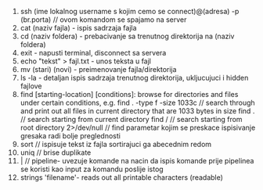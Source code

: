 1. ssh (ime lokalnog username s kojim cemo se connect)@(adresa) -p (br.porta) // ovom komandom se spajamo na server
2. cat (naziv fajla) - ispis sadrzaja fajla
3. cd (naziv foldera) - prebacivanje sa trenutnog direktorija na (naziv foldera)
4. exit - napusti terminal, disconnect sa servera
5. echo "tekst" > fajl.txt - unos teksta u fajl
6. mv (stari) (novi) - preimenovanje fajla/direktorija
7. ls -la - detaljan ispis sadrzaja trenutnog direktorija, ukljucujuci i hidden fajlove
8. find [starting-location] [conditions]: browse for directories and files under certain conditions, e.g. 
find . -type f -size 1033c // search through and print out all files in current directory that are 1033 bytes in size
find . // search starting from current directory
find / // search starting from root directory 
2>/dev/null // find parametar kojim se preskace ispisivanje gresaka radi bolje preglednosti
9. sort // ispisuje tekst iz fajla sortirajuci ga abecednim redom
10. uniq // brise duplikate
11. | // pipeline- uvezuje komande na nacin da ispis komande prije pipelinea se koristi kao input za komandu poslije istog
12. strings 'filename'- reads out all printable characters (readable)

